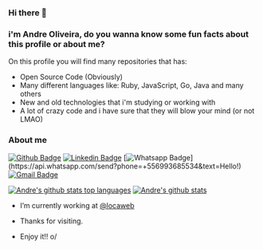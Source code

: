 ### Hi there 👋
### i'm Andre Oliveira, do you wanna know some fun facts about this profile or about me?

On this profile you will find many repositories that has:

- Open Source Code (Obviously)
- Many different languages like: Ruby, JavaScript, Go, Java and many others
- New and old technologies that i'm studying or working with
- A lot of crazy code and i have sure that they will blow your mind (or not LMAO)


### About me

[![Github Badge](https://img.shields.io/badge/-Github-000?style=flat-square&logo=Github&logoColor=white&link=https://github.com/oliveira-andre)](https://github.com/oliveira-andre)
[![Linkedin Badge](https://img.shields.io/badge/-LinkedIn-blue?style=flat-square&logo=Linkedin&logoColor=white&link=https://www.linkedin.com/in/andre-oliveira-5b9631135/)](https://www.linkedin.com/in/andre-oliveira-5b9631135/)
[![Whatsapp Badge](https://img.shields.io/badge/-Whatsapp-4CA143?style=flat-square&labelColor=4CA143&logo=whatsapp&logoColor=white&link=https://api.whatsapp.com/send?phone=+556993685534text=Hello!)](https://api.whatsapp.com/send?phone=+556993685534&text=Hello!)
[![Gmail Badge](https://img.shields.io/badge/-Gmail-c14438?style=flat-square&logo=Gmail&logoColor=white&link=mailto:seu_email)](mailto:andreoliveirar2d2@gmail.com)


[![Andre's github stats top languages](https://github-readme-stats.vercel.app/api?username=oliveira-andre&theme=dracula)](https://github-readme-stats.vercel.app/api?username=oliveira-andre&theme=dracula)
[![Andre's github stats](https://github-readme-stats.vercel.app/api/top-langs/?username=oliveira-andre&layout=compact&theme=dracula&hide=html)](https://github-readme-stats.vercel.app/api/top-langs/?username=oliveira-andre&theme=dracula&hide=html)

- I’m currently working at [@locaweb](http://github.com/locaweb)

- Thanks for visiting. 
- Enjoy it!! o/
